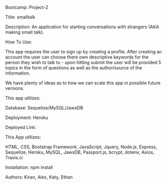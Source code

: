 Bootcamp: Project-2

Title: smalltalk

Description: An application for starting conversations with strangers (AKA making small talk). 

How To Use: 

This app requires the user to sign up by creating a profile. After creating an account the user can choose there own descriptive keywords for the person they wish to talk to - upon hitting submit the user will be provided 5 topics in the form of questions as well as the author/source of the information. 

We have plenty of ideas as to how we can scale this app in possible future versions.

This app utilizes: 

Database: Sequelize/MySQL/JawsDB

Deployment: Heroku

Deployed Link: 

This App utilizes:

HTML, CSS, Bootstrap Framework, JavaScript, Jquery, Node.js, Express, Sequelize, Heroku, MySQL, JawsDB, Passport.js, bcrypt, dotenv, Axios, Travis.ci

Installation: npm install

Authors: Kiran, Alex, Katy, Ethan

